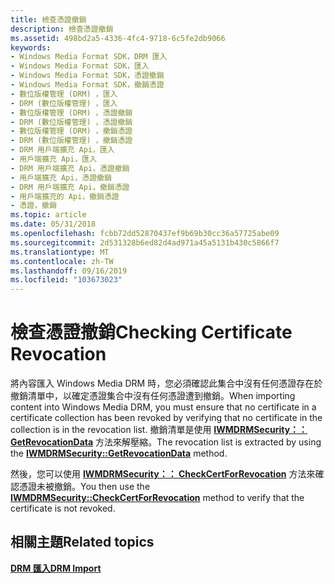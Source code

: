 ```yaml
---
title: 檢查憑證撤銷
description: 檢查憑證撤銷
ms.assetid: 498bd2a5-4336-4fc4-9718-6c5fe2db9066
keywords:
- Windows Media Format SDK，DRM 匯入
- Windows Media Format SDK，匯入
- Windows Media Format SDK，憑證撤銷
- Windows Media Format SDK，撤銷憑證
- 數位版權管理 (DRM) ，匯入
- DRM (數位版權管理) ，匯入
- 數位版權管理 (DRM) ，憑證撤銷
- DRM (數位版權管理) ，憑證撤銷
- 數位版權管理 (DRM) ，撤銷憑證
- DRM (數位版權管理) ，撤銷憑證
- DRM 用戶端擴充 Api，匯入
- 用戶端擴充 Api，匯入
- DRM 用戶端擴充 Api，憑證撤銷
- 用戶端擴充 Api，憑證撤銷
- DRM 用戶端擴充 Api，撤銷憑證
- 用戶端擴充的 Api，撤銷憑證
- 憑證，撤銷
ms.topic: article
ms.date: 05/31/2018
ms.openlocfilehash: fcbb72dd52870437ef9b69b30cc36a57725abe09
ms.sourcegitcommit: 2d531328b6ed82d4ad971a45a5131b430c5866f7
ms.translationtype: MT
ms.contentlocale: zh-TW
ms.lasthandoff: 09/16/2019
ms.locfileid: "103673023"
---
```

# <a name="checking-certificate-revocation"></a><span data-ttu-id="7797a-120">檢查憑證撤銷</span><span class="sxs-lookup"><span data-stu-id="7797a-120">Checking Certificate Revocation</span></span>

<span data-ttu-id="7797a-121">將內容匯入 Windows Media DRM 時，您必須確認此集合中沒有任何憑證存在於撤銷清單中，以確定憑證集合中沒有任何憑證遭到撤銷。</span><span class="sxs-lookup"><span data-stu-id="7797a-121">When importing content into Windows Media DRM, you must ensure that no certificate in a certificate collection has been revoked by verifying that no certificate in the collection is in the revocation list.</span></span> <span data-ttu-id="7797a-122">撤銷清單是使用 [**IWMDRMSecurity：： GetRevocationData**](iwmdrmsecurity-getrevocationdata.md) 方法來解壓縮。</span><span class="sxs-lookup"><span data-stu-id="7797a-122">The revocation list is extracted by using the [**IWMDRMSecurity::GetRevocationData**](iwmdrmsecurity-getrevocationdata.md) method.</span></span>

<span data-ttu-id="7797a-123">然後，您可以使用 [**IWMDRMSecurity：： CheckCertForRevocation**](iwmdrmsecurity-checkcertforrevocation.md) 方法來確認憑證未被撤銷。</span><span class="sxs-lookup"><span data-stu-id="7797a-123">You then use the [**IWMDRMSecurity::CheckCertForRevocation**](iwmdrmsecurity-checkcertforrevocation.md) method to verify that the certificate is not revoked.</span></span>

## <a name="related-topics"></a><span data-ttu-id="7797a-124">相關主題</span><span class="sxs-lookup"><span data-stu-id="7797a-124">Related topics</span></span>

<dl> <dt>

[<span data-ttu-id="7797a-125">**DRM 匯入**</span><span class="sxs-lookup"><span data-stu-id="7797a-125">**DRM Import**</span></span>](drm-import.md)
</dt> </dl>

 

 




